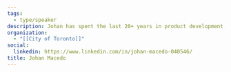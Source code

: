 ```yaml
---
tags:
  - type/speaker
description: Johan has spent the last 20+ years in product development, in startups, consulting and corporate environments. At the City of Toronto, he's delivered many online solutions and led enterprise integrations, including 311. He spent several years leading the City's Application Architecture practice and lately building and running a new Common Components unit.
organization:
  - "[[City of Toronto]]"
social:
  linkedin: https://www.linkedin.com/in/johan-macedo-040546/
title: Johan Macedo
---
```


